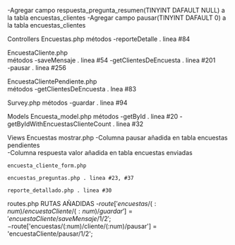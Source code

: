 -Agregar campo respuesta_pregunta_resumen(TINYINT DAFAULT NULL) a la tabla encuestas_clientes
-Agregar campo pausar(TINYINT DAFAULT 0) a la tabla encuestas_clientes

Controllers
  Encuestas.php
    métodos
      -reporteDetalle . linea #84

  EncuestaCliente.php   
    métodos
      -saveMensaje . linea #54
      -getClientesDeEncuesta . linea #201  
      -pausar . linea #256

  EncuestaClientePendiente.php   
    métodos
      -getClientesDeEncuesta . lnea #83

  Survey.php
    métodos
      -guardar . linea #94 

Models
  Encuesta_model.php
    métodos
      -getById . linea #20
      -getByIdWithEncuestasClienteCount . linea #32
          
        
Views
 Encuestas
    mostrar.php 
      -Columna pausar añadida en tabla encuestas pendientes  
      -Columna respuesta valor añadida en tabla encuestas enviadas  
    
    encuesta_cliente_form.php  
    
    encuestas_preguntas.php . linea #23, #37

    reporte_detallado.php . linea #30
      

routes.php
  RUTAS AÑADIDAS
    -$route['encuestas/(:num)/encuestaCliente/(:num)/guardar'] = 'encuestaCliente/saveMensaje/$1/$2';
    -$route['encuestas/(:num)/cliente/(:num)/pausar'] = 'encuestaCliente/pausar/$1/$2';      